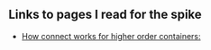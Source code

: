 ## Links to pages I read for the spike
- [How connect works for higher order containers: 
](https://www.sohamkamani.com/blog/2017/03/31/react-redux-connect-explained/)
